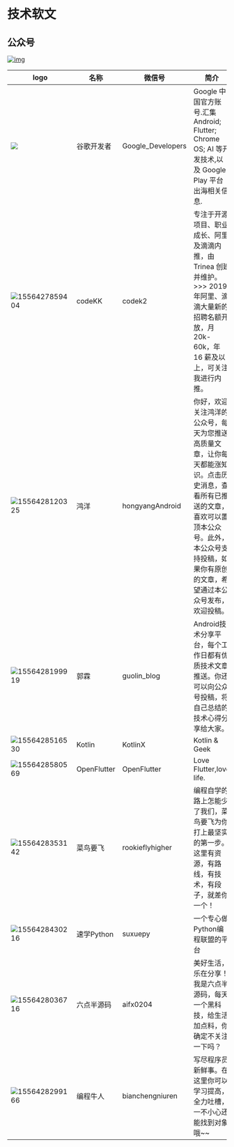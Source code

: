 # 技术软文

## 公众号



[![img](https://weixin.sogou.com/new/pc/images/logo_140x34.png)](<https://weixin.sogou.com/>)


| logo                                                         | 名称        | 微信号            | 简介                                                         | QRCode                                                       |
| ------------------------------------------------------------ | ----------- | ----------------- | ------------------------------------------------------------ | ------------------------------------------------------------ |
| ![](https://sogrey.github.io/GithubPagePics/icons/1556424722090.png) | 谷歌开发者  | Google_Developers | Google 中国官方账号.汇集 Android; Flutter; Chrome OS; AI 等开发技术,以及 Google Play 平台出海相关信息. | ![img](https://img01.sogoucdn.com/v2/thumb?t=2&url=http%3A%2F%2Fmp.weixin.qq.com%2Frr%3Fsrc%3D3%26timestamp%3D1556429785%26ver%3D1%26signature%3D8-dcdNv2VXBpoOZcLIEnUSzDqRIj3ddpxhewGlcQD-a4mtxRuaE*p2rm1ouTHpbecHVn8gGT5haQNcsL4rtm3wTQ2YtbeC*5qyEgM9Obl9U%3D&appid=200580) |
| ![1556427859404](https://sogrey.github.io/GithubPagePics/icons/1556427859404.png) | codeKK      | codek2            | 专注于开源项目、职业成长、阿里及滴滴内推，由 Trinea 创建并维护。>>> 2019 年阿里、滴滴大量新的招聘名额开放，月 20k-60k，年 16 薪及以上，可关注我进行内推。 | ![img](https://img03.sogoucdn.com/v2/thumb?t=2&url=http%3A%2F%2Fmp.weixin.qq.com%2Frr%3Fsrc%3D3%26timestamp%3D1556427606%26ver%3D1%26signature%3DCoZItIQny-BKruR0iTgLC0Ec6rsT6KIoRMUGIZ2lseqRUBSwFDBIzP6zYXrKRqi8*LYloHK5zoPhEYRdEiR7Ivxgg7amOQasN6zEM3QNkO4%3D&appid=200580) |
| ![1556428120325](https://sogrey.github.io/GithubPagePics/icons/1556428120325.png) | 鸿洋        | hongyangAndroid   | 你好，欢迎关注鸿洋的公众号，每天为您推送高质量文章，让你每天都能涨知识。点击历史消息，查看所有已推送的文章，喜欢可以置顶本公众号。此外，本公众号支持投稿，如果你有原创的文章，希望通过本公众号发布，欢迎投稿。 | ![img](https://img03.sogoucdn.com/v2/thumb?t=2&url=http%3A%2F%2Fmp.weixin.qq.com%2Frr%3Fsrc%3D3%26timestamp%3D1556428144%26ver%3D1%26signature%3DuXeL2UtJeym5e5IZLJ*DK*cGCy*1nRrbr41FSYoALYLynAH22mYbYouTgOgccl-oUzT3sYydTud8ytSWKYWzIAxSQ8mjsrQ2N7JqDsjAjqk%3D&appid=200580) |
| ![1556428199919](https://sogrey.github.io/GithubPagePics/icons/1556428199919.png) | 郭霖        | guolin_blog       | Android技术分享平台，每个工作日都有优质技术文章推送。你还可以向公众号投稿，将自己总结的技术心得分享给大家。 | ![img](https://img04.sogoucdn.com/v2/thumb?t=2&url=http%3A%2F%2Fmp.weixin.qq.com%2Frr%3Fsrc%3D3%26timestamp%3D1556428186%26ver%3D1%26signature%3DJcYG5-zMw8VTdsMVHjBmMfRahe3JvZEbGx2OxzFuKaqGy6a35JFxMr81KMekkfMNo-2bpqBLL8iHH*cvZCzSHcQU0y6e3zkfnH-lOeTg7EY%3D&appid=200580) |
| ![1556428516530](https://sogrey.github.io/GithubPagePics/icons/1556428516530.png) | Kotlin      | KotlinX           | Kotlin & Geek                                                | ![img](https://img02.sogoucdn.com/v2/thumb?t=2&url=http%3A%2F%2Fmp.weixin.qq.com%2Frr%3Fsrc%3D3%26timestamp%3D1556428504%26ver%3D1%26signature%3DYXg3Ctya9RnU0GIjjQAMfq9-coCiRVNVVmXNFhGUyeVQIEH5VcLU9q2JXqIMv3qoy2nxIytAnhUKR9hM6gHZZKIxER*FsLqHnmZEcRgxjRc%3D&appid=200580) |
| ![1556428580569](https://sogrey.github.io/GithubPagePics/icons/1556428580569.png) | OpenFlutter | OpenFlutter       | Love Flutter,love life.                                      | ![img](https://img01.sogoucdn.com/v2/thumb?t=2&url=http%3A%2F%2Fmp.weixin.qq.com%2Frr%3Fsrc%3D3%26timestamp%3D1556428562%26ver%3D1%26signature%3DMDL0cY3XdE9-Wg1P3DmOwzJaZMBunot587i4fEBa9eLoluTrh36fIh*uGeJw-7FeMiiL7KroSrd9oUxkZi*np4Hj7B4OiXJh39cnMhjFDV4%3D&appid=200580) |
| ![1556428353142](https://sogrey.github.io/GithubPagePics/icons/1556428353142.png) | 菜鸟要飞    | rookieflyhigher   | 编程自学的路上怎能少了我们，菜鸟要飞为你打上最坚实的第一步。这里有资源，有路线，有技术，有段子，就差你一个！ | ![img](https://img03.sogoucdn.com/v2/thumb?t=2&url=http%3A%2F%2Fmp.weixin.qq.com%2Frr%3Fsrc%3D3%26timestamp%3D1556428337%26ver%3D1%26signature%3DJ-m4A4iKqqg8Uu11H0gWdsdCt32j60E8r8XkY*6B0GLdU138AULGKzfYOARNwlYCM-dONm0PZ2RdH4EHr1EaR8R54NgW4Ze5cI2MVxX4VuA%3D&appid=200580) |
| ![1556428430216](https://sogrey.github.io/GithubPagePics/icons/1556428430216.png) | 速学Python  | suxuepy           | 一个专心做Python编程联盟的平台                               | ![img](https://img02.sogoucdn.com/v2/thumb?t=2&url=http%3A%2F%2Fmp.weixin.qq.com%2Frr%3Fsrc%3D3%26timestamp%3D1556428407%26ver%3D1%26signature%3DjL2goyCZuppUJLIYTLMMaAjPLquC-AW09VuoGR48s6IKIUH3h6proZr0Mfb22UG6ND29UfDMmqme7*kERPvDTYoNnXXAgdMIwrFXHAostJM%3D&appid=200580) |
| ![1556428036716](https://sogrey.github.io/GithubPagePics/icons/1556428036716.png) | 六点半源码  | aifx0204          | 美好生活，乐在分享！我是六点半源码，每天一个黑科技，给生活加点料，你确定不关注一下吗？ | ![img](https://img03.sogoucdn.com/v2/thumb?t=2&url=http%3A%2F%2Fmp.weixin.qq.com%2Frr%3Fsrc%3D3%26timestamp%3D1556428048%26ver%3D1%26signature%3DAD3ORYCwxZV3SfkCfIJUNE8KckJp6AbNyKSe0jyaPaSO-YApEfsDAMjEKmT-LinQ4IYITx3EPFUmc0gV4feoup8ej4B4WpGR3Zfj0fMbKAI%3D&appid=200580) |
| ![1556428299166](https://sogrey.github.io/GithubPagePics/icons/1556428299166.png) | 编程牛人    | bianchengniuren   | 写尽程序员新鲜事。在这里你可以学习提高，全力吐槽，一不小心还能找到对象哦~~ | ![img](https://img01.sogoucdn.com/v2/thumb?t=2&url=http%3A%2F%2Fmp.weixin.qq.com%2Frr%3Fsrc%3D3%26timestamp%3D1556428262%26ver%3D1%26signature%3DVbJRvhKX*wr5ztnczYXemoc1uFWM0aQZrBbMqP*IjYnvyyLXTjffQDQOhuAXmrSHQTpn*fViqEFgXVFiPd5u0IRoE3K10vHwBthDeD4fEPg%3D&appid=200580) |




